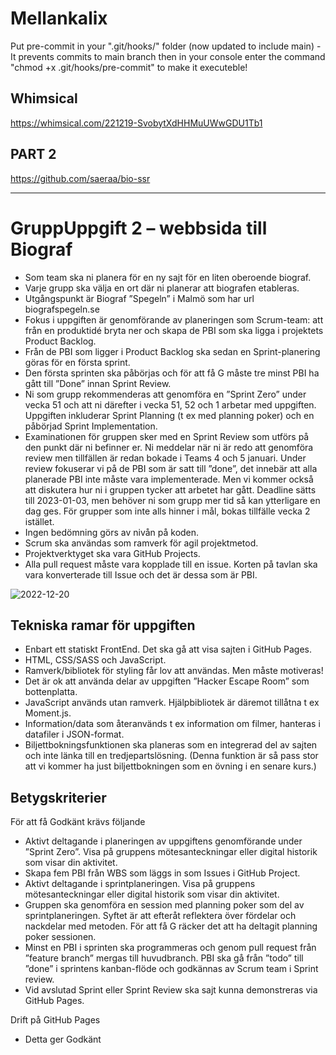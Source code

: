 # Mellankalix

Put pre-commit in your ".git/hooks/" folder (now updated to include main) - It prevents commits to main branch
then in your console enter the command "chmod +x .git/hooks/pre-commit" to make it executeble!

## Whimsical

https://whimsical.com/221219-SvobytXdHHMuUWwGDU1Tb1

## PART 2

https://github.com/saeraa/bio-ssr

---

# GruppUppgift 2 – webbsida till Biograf

- Som team ska ni planera för en ny sajt för en liten oberoende biograf.
- Varje grupp ska välja en ort där ni planerar att biografen etableras.
- Utgångspunkt är Biograf ”Spegeln” i Malmö som har url biografspegeln.se
- Fokus i uppgiften är genomförande av planeringen som Scrum-team: att från en produktidé bryta ner och skapa de PBI som ska ligga i projektets Product Backlog.
- Från de PBI som ligger i Product Backlog ska sedan en Sprint-planering göras för en första sprint.
- Den första sprinten ska påbörjas och för att få G måste tre minst PBI ha gått till ”Done” innan Sprint Review.
- Ni som grupp rekommenderas att genomföra en ”Sprint Zero” under vecka 51 och att ni därefter i vecka 51, 52 och 1 arbetar med uppgiften. Uppgiften inkluderar Sprint Planning (t ex med planning poker) och en påbörjad Sprint Implementation.
- Examinationen för gruppen sker med en Sprint Review som utförs på den punkt där ni befinner er. Ni meddelar när ni är redo att genomföra review men tillfällen är redan bokade i Teams 4 och 5 januari. Under review fokuserar vi på de PBI som är satt till ”done”, det innebär att alla planerade PBI inte måste vara implementerade. Men vi kommer också att diskutera hur ni i gruppen tycker att arbetet har gått. Deadline sätts till 2023-01-03, men behöver ni som grupp mer tid så kan ytterligare en dag ges. För grupper som inte alls hinner i mål, bokas tillfälle vecka 2 istället.
- Ingen bedömning görs av nivån på koden.
- Scrum ska användas som ramverk för agil projektmetod.
- Projektverktyget ska vara GitHub Projects.
- Alla pull request måste vara kopplade till en issue. Korten på tavlan ska vara konverterade till Issue och det är dessa som är PBI.

![2022-12-20](https://user-images.githubusercontent.com/99484730/208618164-80927cb7-49ad-4108-b1b6-808f3884c83f.png)


## Tekniska ramar för uppgiften

- Enbart ett statiskt FrontEnd. Det ska gå att visa sajten i GitHub Pages.
- HTML, CSS/SASS och JavaScript.
- Ramverk/bibliotek för styling får lov att användas. Men måste motiveras!
- Det är ok att använda delar av uppgiften ”Hacker Escape Room” som bottenplatta.
- JavaScript används utan ramverk.
  Hjälpbibliotek är däremot tillåtna t ex Moment.js.
- Information/data som återanvänds t ex information om filmer, hanteras i datafiler i JSON-format.
- Biljettbokningsfunktionen ska planeras som en integrerad del av sajten och inte länka till en tredjepartslösning. (Denna funktion är så pass stor att vi kommer ha just biljettbokningen som en övning i en senare kurs.)

## Betygskriterier

För att få Godkänt krävs följande

- Aktivt deltagande i planeringen av uppgiftens genomförande under ”Sprint Zero”. Visa på gruppens mötesanteckningar eller digital historik som visar din aktivitet.
- Skapa fem PBI från WBS som läggs in som Issues i GitHub Project.
- Aktivt deltagande i sprintplaneringen. Visa på gruppens mötesanteckningar eller digital historik som visar din aktivitet.
- Gruppen ska genomföra en session med planning poker som del av sprintplaneringen. Syftet är att efteråt reflektera över fördelar och nackdelar med metoden. För att få G räcker det att ha deltagit planning poker sessionen.
- Minst en PBI i sprinten ska programmeras och genom pull request från ”feature branch” mergas till huvudbranch.
  PBI ska gå från ”todo” till ”done” i sprintens kanban-flöde och godkännas av Scrum team i Sprint review.
- Vid avslutad Sprint eller Sprint Review ska sajt kunna demonstreras via GitHub Pages.

Drift på GitHub Pages
- Detta ger Godkänt
